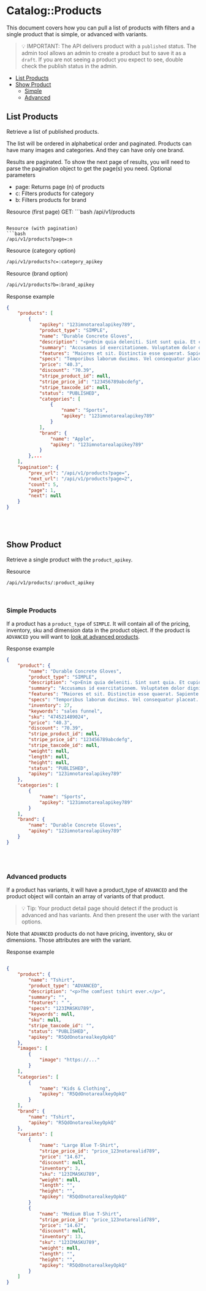 # Catalog::Products

This document covers how you can pull a list of products with filters and a single product that is simple, or advanced with variants.

> :bulb: IMPORTANT: The API delivers product with a ```published``` status. The admin tool allows an admin to create a product but to save it as a ```draft```. If you are not seeing a product you expect to see, double check the publish status in the admin.

- [List Products](#list-products)
- [Show Product](#show-product)
    - [Simple](#simple-products)
    - [Advanced](#advanced-products)


## List Products

Retrieve a list of published products.

The list will be ordered in alphabetical order and paginated. Products can have many images and categories. And they can have only one brand.

Results are paginated. To show the next page of results, you will need to parse the pagination object to get the page(s) you need.
Optional parameters

- page: Returns page (n) of products
- c: Filters products for category
- b: Filters products for brand 

Resource (first page)
GET: ```bash
/api/v1/products
```

Resource (with pagination)
```bash
/api/v1/products?page=:n
```

Resource (category option)
```bash
/api/v1/products?c=:category_apikey
```

Resource (brand option)
```bash
/api/v1/products?b=:brand_apikey
```

Response example
```json
{
    "products": [
        {
            "apikey": "123imnotarealapikey789",
            "product_type": "SIMPLE",
            "name": "Durable Concrete Gloves",
            "description": "<p>Enim quia deleniti. Sint sunt quia. Et cupiditate voluptatibus.</p>",
            "summary": "Accusamus id exercitationem. Voluptatem dolor dignissimos. Rem saepe accusantium.",
            "features": "Maiores et sit. Distinctio esse quaerat. Sapiente et quasi.",
            "specs": "Temporibus laborum ducimus. Vel consequatur placeat. Quia doloremque et.",
            "price": "40.3",
            "discount": "70.39",
            "stripe_product_id": null,
            "stripe_price_id": "123456789abcdefg",
            "stripe_taxcode_id": null,
            "status": "PUBLISHED",
            "categories": [
                {
                    "name": "Sports",
                    "apikey": "123imnotarealapikey789"
                }
            ],
            "brand": {
                "name": "Apple",
                "apikey": "123imnotarealapikey789"
            }
        },...
    ],
    "pagination": {
        "prev_url": "/api/v1/products?page=",
        "next_url": "/api/v1/products?page=2",
        "count": 5,
        "page": 1,
        "next": null
    }
}

```

<br><br>

## Show Product

Retrieve a single product with the ```product_apikey```.

Resource
```bash
/api/v1/products/:product_apikey
```

<br>

### Simple Products

If a product has a ```product_type``` of ```SIMPLE```. It will contain all of the pricing, inventory, sku and dimension data in the product object. If the product is ```ADVANCED``` you will want to [look at advanced products](#advanced_products).

Response example
```json
{
    "product": {
        "name": "Durable Concrete Gloves",
        "product_type": "SIMPLE",
        "description": "<p>Enim quia deleniti. Sint sunt quia. Et cupiditate voluptatibus.</p>",
        "summary": "Accusamus id exercitationem. Voluptatem dolor dignissimos. Rem saepe accusantium.",
        "features": "Maiores et sit. Distinctio esse quaerat. Sapiente et quasi.",
        "specs": "Temporibus laborum ducimus. Vel consequatur placeat. Quia doloremque et.",
        "inventory": 27,
        "keywords": "sales funnel",
        "sku": "474521489024",
        "price": "40.3",
        "discount": "70.39",
        "stripe_product_id": null,
        "stripe_price_id": "123456789abcdefg",
        "stripe_taxcode_id": null,
        "weight": null,
        "length": null,
        "height": null,
        "status": "PUBLISHED",
        "apikey": "123imnotarealapikey789"
    },
    "categories": [
        {
            "name": "Sports",
            "apikey": "123imnotarealapikey789"
        }
    ],
    "brand": {
        "name": "Durable Concrete Gloves",
        "apikey": "123imnotarealapikey789"
    }
}
```

<br><br>

### Advanced products

If a product has variants, it will have a product_type of ```ADVANCED``` and the product object will contain an array of variants of that product.

> :bulb: Tip: Your product detail page should detect if the product is advanced and has variants. And then present the user with the variant options.

Note that ```ADVANCED``` products do not have pricing, inventory, sku or dimensions. Those attributes are with the variant.

Response example
```json

{
    "product": {
        "name": "Tshirt",
        "product_type": "ADVANCED",
        "description": "<p>The comfiest tshirt ever.</p>",
        "summary": "",
        "features": " ",
        "specs": "123IMASKU789",
        "keywords": null,
        "sku": null,
        "stripe_taxcode_id": "",
        "status": "PUBLISHED",
        "apikey": "R5QdOnotarealkeyOpkQ"
    },
    "images": [
        {
            "image": "https://..."
        }
    ],
    "categories": [
        {
            "name": "Kids & Clothing",
            "apikey": "R5QdOnotarealkeyOpkQ"
        }
    ],
    "brand": {
        "name": "Tshirt",
        "apikey": "R5QdOnotarealkeyOpkQ"
    },
    "variants": [
        {
            "name": "Large Blue T-Shirt",
            "stripe_price_id": "price_123notarealid789",
            "price": "14.67",
            "discount": null,
            "inventory": 3,
            "sku": "123IMASKU789",
            "weight": null,
            "length": "",
            "height": "",
            "apikey": "R5QdOnotarealkeyOpkQ"
        }
        {
            "name": "Medium Blue T-Shirt",
            "stripe_price_id": "price_123notarealid789",
            "price": "14.67",
            "discount": null,
            "inventory": 13,
            "sku": "123IMASKU789",
            "weight": null,
            "length": "",
            "height": "",
            "apikey": "R5QdOnotarealkeyOpkQ"
        }
    ]
}

```
